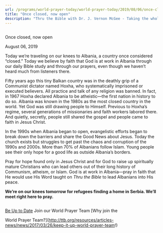 ```yaml
---
url: /programs/world-prayer-today/world-prayer-today/2019/08/06/once-closed-now-open
title: "Once closed, now open"
description: "Thru the Bible with Dr. J. Vernon McGee - Taking the whole Word to the whole world"
---
```







## 
 Once closed, now open


August 06, 2019




Today we’re traveling on our knees to Albania, a country once considered “closed.” Today we believe by faith that God is at work in Albania through our daily Bible study and through our prayers, even though we haven’t heard much from listeners there. 


Fifty years ago this tiny Balkan country was in the deathly grip of a Communist dictator named Hoxha, who systematically imprisoned or executed believers. All practice and talk of any religion was banned. In fact, in 1967 Hoxha declared Albania to be atheistic—the first nation in history to do so. Albania was known in the 1980s as the most closed country in the world. Yet God was still drawing people to Himself. Previous to Hoxha’s regime, several generations of missionaries and faith workers labored there. And quietly, secretly, people still shared the gospel and people came to faith in Jesus Christ. 


In the 1990s when Albania began to open, evangelistic efforts began to break down the barriers and share the Good News about Jesus. Today the church exists but struggles to get past the chaos and corruption of the 1990s and 2000s. More than 70% of Albanians follow Islam. Young people see their only hope for a good life as outside Albania’s borders. 


Pray for hope found only in Jesus Christ and for God to raise up spiritually mature Christians who can lead others out of their long history of Communism, atheism, or Islam. God is at work in Albania—pray in faith that He would use His Word taught on *Thru the Bible* to lead Albanians into His peace. 


**We’re on our knees tomorrow for refugees finding a home in Serbia. We’ll meet right here to pray.** 







## 




[Be Up to Date](http://feeds.feedburner.com/WorldPrayerToday "World Prayer Today RSS Feed")
Join our World Prayer Team
[Why join the  

World Prayer Team?](http://ttb.org/resources/articles-news/news/2017/03/26/keep-it-up-world-prayer-team!)




